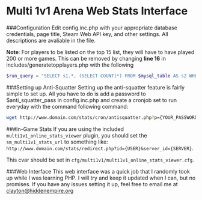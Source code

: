 Multi 1v1 Arena Web Stats Interface
=======================================

###Configuration
Edit config.inc.php with your appropriate database credentials, page title, Steam Web API key, and other settings. All descriptions are avaliable in the file.

**Note**: For players to be listed on the top 15 list, they will have to have played 200 or more games. This can be removed by changing **line 16** in includes/generatetopplayers.php with the following

```php
$run_query = "SELECT s1.*, (SELECT COUNT(*) FROM $mysql_table AS s2 WHERE s2.rating > s1.rating AND s2.wins+s2.losses)+1 AS rank FROM $mysql_table AS s1 WHERE s1.wins+s1.losses ORDER BY rating DESC LIMIT 0, 15";
```

###Setting up Anti-Squatter
Setting up the anti-squatter feature is fairly simple to set up.
All you have to do is add a password to $anti_squatter_pass in config.inc.php and create a cronjob set to run everyday with the command following command:
```bash
wget http://www.domain.com/stats/cron/antisquatter.php?p={YOUR_PASSWORD} && rm -rf antisquatter.php
```

###In-Game Stats
If you are using the included ``multi1v1_online_stats_viewer`` plugin, you should set the ``sm_multi1v1_stats_url``  to something like:
``http://www.domain.com/stats/redirect.php?id={USER}&server_id={SERVER}``. 

This cvar should be set in ``cfg/multi1v1/multi1v1_online_stats_viewer.cfg``.

###Web Interface
This web interface was a quick job that I randomly took up while I was learning PHP. I will try and keep it updated when I can, but no promises. If you have any issues setting it up, feel free to email me at clayton@hiddenempire.org
